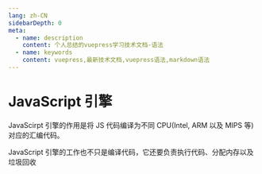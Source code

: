 ```yaml
---
lang: zh-CN
sidebarDepth: 0
meta:
  - name: description
    content: 个人总结的vuepress学习技术文档-语法
  - name: keywords
    content: vuepress,最新技术文档,vuepress语法,markdown语法
---
```


# JavaScript 引擎

JavaScirpt 引擎的作用是将 JS 代码编译为不同 CPU(Intel, ARM 以及 MIPS 等)对应的汇编代码。

JavaScript 引擎的工作也不只是编译代码，它还要负责执行代码、分配内存以及垃圾回收
